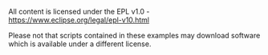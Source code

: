 All content is licensed under the EPL v1.0 - https://www.eclipse.org/legal/epl-v10.html

Please not that scripts contained in these examples may download software which is available under a different license.
